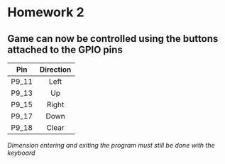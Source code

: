 # Homework 2

## Game can now be controlled using the buttons attached to the GPIO pins

| Pin | Direction |
|:---:|:---------:|
|P9_11|Left       |
|P9_13|Up         |
|P9_15|Right      |
|P9_17|Down       |
|P9_18|Clear      |

*Dimension entering and exiting the program must still be done with the keyboard*
